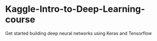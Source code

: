 # Kaggle-Intro-to-Deep-Learning-course
Get started building deep neural networks using Keras and Tensorflow 
